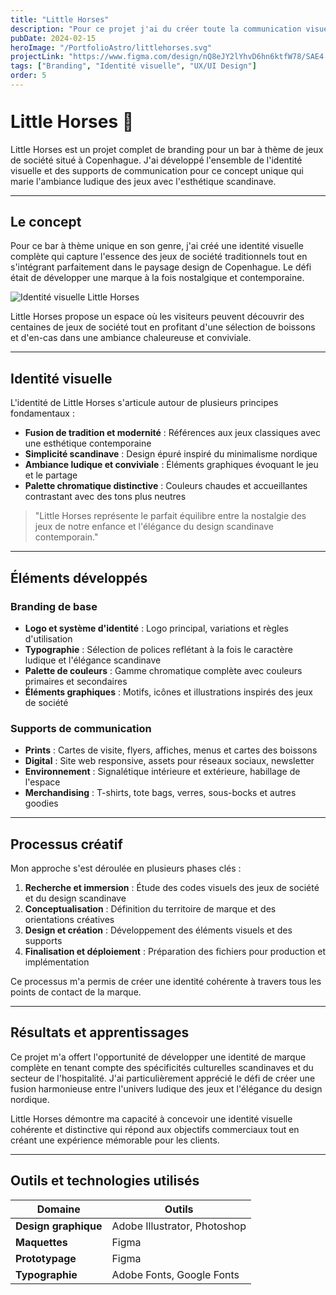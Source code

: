```yaml
---
title: "Little Horses"
description: "Pour ce projet j'ai du créer toute la communication visuelle d'un bar à thème de jeu de société à copenhague. En passant de la création de logo à la création de maquette etc..."
pubDate: 2024-02-15
heroImage: "/PortfolioAstro/littlehorses.svg"
projectLink: "https://www.figma.com/design/nQ8eJY2lYhvD6hn6ktfW78/SAE4.01?node-id=371-6113&t=padjm6X8bgWC19D0-1"
tags: ["Branding", "Identité visuelle", "UX/UI Design"]
order: 5
---
```


<style>
  h1:first-of-type {
    padding-top: 20px; /* Ajouter de l'espace avant le premier titre H1 */
    margin-top: 0;
  }
  
  @media (max-width: 768px) {
    h1:first-of-type {
      padding-top: 30px;
    }
  }
  
  @media (max-width: 480px) {
    h1:first-of-type {
      padding-top: 40px;
    }
  }
</style>

# Little Horses 🎲

Little Horses est un projet complet de branding pour un bar à thème de jeux de société situé à Copenhague. J'ai développé l'ensemble de l'identité visuelle et des supports de communication pour ce concept unique qui marie l'ambiance ludique des jeux avec l'esthétique scandinave.

---

## Le concept

Pour ce bar à thème unique en son genre, j'ai créé une identité visuelle complète qui capture l'essence des jeux de société traditionnels tout en s'intégrant parfaitement dans le paysage design de Copenhague. Le défi était de développer une marque à la fois nostalgique et contemporaine.

![Identité visuelle Little Horses](/PortfolioAstro/littlehorses.svg)

Little Horses propose un espace où les visiteurs peuvent découvrir des centaines de jeux de société tout en profitant d'une sélection de boissons et d'en-cas dans une ambiance chaleureuse et conviviale.

---

## Identité visuelle

L'identité de Little Horses s'articule autour de plusieurs principes fondamentaux :

- **Fusion de tradition et modernité** : Références aux jeux classiques avec une esthétique contemporaine
- **Simplicité scandinave** : Design épuré inspiré du minimalisme nordique
- **Ambiance ludique et conviviale** : Éléments graphiques évoquant le jeu et le partage
- **Palette chromatique distinctive** : Couleurs chaudes et accueillantes contrastant avec des tons plus neutres

> "Little Horses représente le parfait équilibre entre la nostalgie des jeux de notre enfance et l'élégance du design scandinave contemporain."

---

## Éléments développés

### Branding de base
- **Logo et système d'identité** : Logo principal, variations et règles d'utilisation
- **Typographie** : Sélection de polices reflétant à la fois le caractère ludique et l'élégance scandinave
- **Palette de couleurs** : Gamme chromatique complète avec couleurs primaires et secondaires
- **Éléments graphiques** : Motifs, icônes et illustrations inspirés des jeux de société

### Supports de communication
- **Prints** : Cartes de visite, flyers, affiches, menus et cartes des boissons
- **Digital** : Site web responsive, assets pour réseaux sociaux, newsletter
- **Environnement** : Signalétique intérieure et extérieure, habillage de l'espace
- **Merchandising** : T-shirts, tote bags, verres, sous-bocks et autres goodies

---

## Processus créatif

Mon approche s'est déroulée en plusieurs phases clés :

1. **Recherche et immersion** : Étude des codes visuels des jeux de société et du design scandinave
2. **Conceptualisation** : Définition du territoire de marque et des orientations créatives
3. **Design et création** : Développement des éléments visuels et des supports
4. **Finalisation et déploiement** : Préparation des fichiers pour production et implémentation

Ce processus m'a permis de créer une identité cohérente à travers tous les points de contact de la marque.

---

## Résultats et apprentissages

Ce projet m'a offert l'opportunité de développer une identité de marque complète en tenant compte des spécificités culturelles scandinaves et du secteur de l'hospitalité. J'ai particulièrement apprécié le défi de créer une fusion harmonieuse entre l'univers ludique des jeux et l'élégance du design nordique.

Little Horses démontre ma capacité à concevoir une identité visuelle cohérente et distinctive qui répond aux objectifs commerciaux tout en créant une expérience mémorable pour les clients.

---

## Outils et technologies utilisés

| Domaine | Outils |
|---------|--------|
| **Design graphique** | Adobe Illustrator, Photoshop |
| **Maquettes** | Figma |
| **Prototypage** | Figma |
| **Typographie** | Adobe Fonts, Google Fonts |
